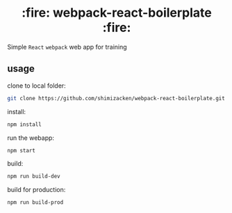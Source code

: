 <div align='center'>
  <h1>
    :fire: webpack-react-boilerplate :fire:
  </h1>
</div>

Simple `React` `webpack` web app for training

<h2>
  usage
</h2>

clone to local folder:
```bash
git clone https://github.com/shimizacken/webpack-react-boilerplate.git
```

install:
```bash
npm install
```

run the webapp:
```bash
npm start
```

build:
```bash
npm run build-dev
```

build for production:
```bash
npm run build-prod
```
